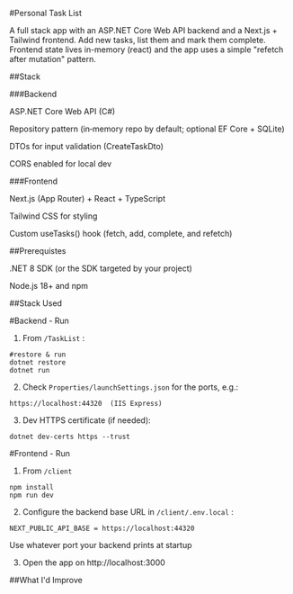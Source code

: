 #Personal Task List

A full stack app with an ASP.NET Core Web API backend and a Next.js + Tailwind frontend. Add new tasks, list them and mark them complete. Frontend state lives in-memory (react) and the app uses a simple "refetch after mutation" pattern.

##Stack

###Backend

ASP.NET Core Web API (C#)

Repository pattern (in‑memory repo by default; optional EF Core + SQLite)

DTOs for input validation (CreateTaskDto)

CORS enabled for local dev

###Frontend

Next.js (App Router) + React + TypeScript

Tailwind CSS for styling

Custom useTasks() hook (fetch, add, complete, and refetch)

##Prerequistes

.NET 8 SDK (or the SDK targeted by your project)

Node.js 18+ and npm

##Stack Used

#Backend - Run

1. From `/TaskList` :

```
#restore & run
dotnet restore
dotnet run
```

2. Check `Properties/launchSettings.json` for the ports, e.g.:
```
https://localhost:44320  (IIS Express)
```

3. Dev HTTPS certificate (if needed):
```
dotnet dev-certs https --trust
```

#Frontend - Run

1. From `/client`
```
npm install
npm run dev
```

2. Configure the backend base URL in `/client/.env.local` :
```
NEXT_PUBLIC_API_BASE = https://localhost:44320
```
Use whatever port your backend prints at startup

3. Open the app on http://localhost:3000

##What I'd Improve

